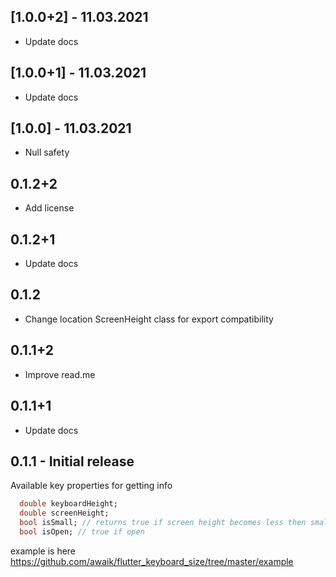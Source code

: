 ## [1.0.0+2] - 11.03.2021

* Update docs

## [1.0.0+1] - 11.03.2021

* Update docs

## [1.0.0] - 11.03.2021

* Null safety

## 0.1.2+2

- Add license

## 0.1.2+1

- Update docs

## 0.1.2

- Change location ScreenHeight class for export compatibility

## 0.1.1+2

- Improve read.me

## 0.1.1+1

- Update docs


## 0.1.1 - Initial release

Available key properties for getting info

```dart
  double keyboardHeight;
  double screenHeight;
  bool isSmall; // returns true if screen height becomes less then smallSize property
  bool isOpen; // true if open
```
example is here https://github.com/awaik/flutter_keyboard_size/tree/master/example

